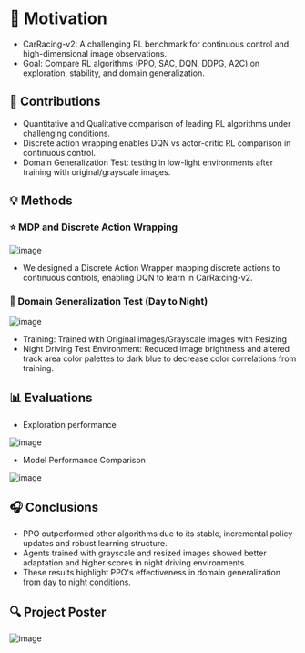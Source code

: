 # 🥇 Motivation
- CarRacing-v2: A challenging RL benchmark for continuous control and high-dimensional image observations.
- Goal: Compare RL algorithms (PPO, SAC, DQN, DDPG, A2C) on exploration, stability, and domain generalization.

## 📢 Contributions
- Quantitative and Qualitative comparison of leading RL algorithms under challenging conditions.
- Discrete action wrapping enables DQN vs actor-critic RL comparison in continuous control.
- Domain Generalization Test: testing in low-light environments after training with original/grayscale images.

## 💡 Methods
### ⭐ MDP and Discrete Action Wrapping
![image](https://github.com/user-attachments/assets/e0b45dcf-eb04-48f0-8d7f-bbdbc3a96383)

- We designed a Discrete Action Wrapper mapping discrete actions to continuous controls, enabling DQN to learn in CarRa:cing-v2.

### 🌙 Domain Generalization Test (Day to Night)
![image](https://github.com/user-attachments/assets/812a2ed6-c170-4cae-bed5-2e9b09cff7f3)

- Training: Trained with Original images/Grayscale images with Resizing
- Night Driving Test Environment: Reduced image brightness and altered track area color palettes to dark blue to decrease color correlations from training.

## 📊 Evaluations
- Exploration performance
  
![image](https://github.com/user-attachments/assets/780135b9-f4b2-4097-8f63-12312701b49b)

- Model Performance Comparison
  
![image](https://github.com/user-attachments/assets/cb8ba30d-1994-4d2a-a8bc-bf0c97d32b5d)

## 🎧 Conclusions
- PPO outperformed other algorithms due to its stable, incremental policy updates and robust learning structure.
- Agents trained with grayscale and resized images showed better adaptation and higher scores in night driving environments.
- These results highlight PPO's effectiveness in domain generalization from day to night conditions.


## 🔍 Project Poster


![image](https://github.com/user-attachments/assets/bf7d9fd1-5028-4db8-8ffe-f8f3ebeb1c53)
